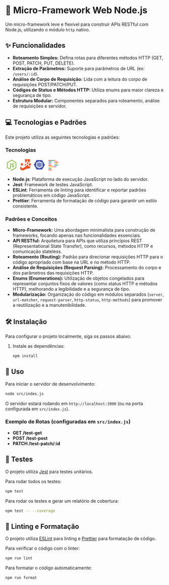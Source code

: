 # 🚀 Micro-Framework Web Node.js

Um micro-framework leve e flexível para construir APIs RESTful com Node.js, utilizando o módulo `http` nativo.

## ✨ Funcionalidades

- **Roteamento Simples:** Defina rotas para diferentes métodos HTTP (GET, POST, PATCH, PUT, DELETE).
- **Extração de Parâmetros:** Suporte para parâmetros de URL (ex: `/users/:id`).
- **Análise de Corpo de Requisição:** Lida com a leitura do corpo de requisições POST/PATCH/PUT.
- **Códigos de Status e Métodos HTTP:** Utiliza enums para maior clareza e segurança de tipo.
- **Estrutura Modular:** Componentes separados para roteamento, análise de requisições e servidor.

## 💻 Tecnologias e Padrões

Este projeto utiliza as seguintes tecnologias e padrões:

### Tecnologias

<img src="https://raw.githubusercontent.com/material-extensions/vscode-material-icon-theme/refs/heads/main/icons/nodejs.svg" width="40" height="40" />
<img src="https://raw.githubusercontent.com/material-extensions/vscode-material-icon-theme/refs/heads/main/icons/jest.svg" width="40" height="40" />
 <img src="https://raw.githubusercontent.com/material-extensions/vscode-material-icon-theme/refs/heads/main/icons/eslint.svg" width="40" height="40" />
 <img src="https://raw.githubusercontent.com/material-extensions/vscode-material-icon-theme/refs/heads/main/icons/prettier.svg" width="40" height="40" />

- **Node.js**: Plataforma de execução JavaScript no lado do servidor.
- **Jest**: Framework de testes JavaScript.
- **ESLint**: Ferramenta de linting para identificar e reportar padrões problemáticos em código JavaScript.
- **Prettier**: Ferramenta de formatação de código para garantir um estilo consistente.

### Padrões e Conceitos

- **Micro-Framework:** Uma abordagem minimalista para construção de frameworks, focando apenas nas funcionalidades essenciais.
- **API RESTful:** Arquitetura para APIs que utiliza princípios REST (Representational State Transfer), como recursos, métodos HTTP e comunicação stateless.
- **Roteamento (Routing):** Padrão para direcionar requisições HTTP para o código apropriado com base na URL e no método HTTP.
- **Análise de Requisições (Request Parsing):** Processamento do corpo e dos parâmetros das requisições HTTP.
- **Enums (Enumerations):** Utilização de objetos congelados para representar conjuntos fixos de valores (como status HTTP e métodos HTTP), melhorando a legibilidade e a segurança de tipo.
- **Modularização:** Organização do código em módulos separados (`server`, `url-matcher`, `request-parser`, `http-status`, `http-methods`) para promover a reutilização e a manutenibilidade.

## 🛠️ Instalação

Para configurar o projeto localmente, siga os passos abaixo:

1.  Instale as dependências:
    ```bash
    npm install
    ```

## 🚀 Uso

Para iniciar o servidor de desenvolvimento:

```bash
node src/index.js
```

O servidor estará rodando em `http://localhost:3000` (ou na porta configurada em `src/index.js`).

### Exemplo de Rotas (configuradas em `src/index.js`)

- **GET /test-get**
- **POST /test-post**
- **PATCH /test-patch/:id**

## 🧪 Testes

O projeto utiliza [Jest](https://jestjs.io/) para testes unitários.

Para rodar todos os testes:

```bash
npm test
```

Para rodar os testes e gerar um relatório de cobertura:

```bash
npm test -- --coverage
```

## 🧹 Linting e Formatação

O projeto utiliza [ESLint](https://eslint.org/) para linting e [Prettier](https://prettier.io/) para formatação de código.

Para verificar o código com o linter:

```bash
npm run lint
```

Para formatar o código automaticamente:

```bash
npm run format
```
